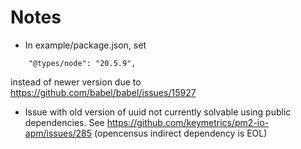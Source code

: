 # Notes

  * In example/package.json, set
```
    "@types/node": "20.5.9",
```

instead of newer version due to https://github.com/babel/babel/issues/15927

* Issue with old version of uuid not currently solvable using public dependencies.
  See https://github.com/keymetrics/pm2-io-apm/issues/285 (opencensus indirect dependency is EOL)

